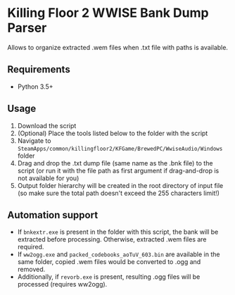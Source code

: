 # Killing Floor 2 WWISE Bank Dump Parser

Allows to organize extracted .wem files when .txt file with paths is available.

## Requirements
* Python 3.5+

## Usage
1. Download the script
2. (Optional) Place the tools listed below to the folder with the script
3. Navigate to `SteamApps/common/killingfloor2/KFGame/BrewedPC/WwiseAudio/Windows` folder
4. Drag and drop the .txt dump file (same name as the .bnk file) to the script (or run it with the file path as first argument if drag-and-drop is not available for you)
5. Output folder hierarchy will be created in the root directory of input file (so make sure the total path doesn't exceed the 255 characters limit!)

## Automation support
* If `bnkextr.exe` is present in the folder with this script, the bank will be extracted before processing. Otherwise, extracted .wem files are required.
* If `ww2ogg.exe` and `packed_codebooks_aoTuV_603.bin` are available in the same folder, copied .wem files would be converted to .ogg and removed.
* Additionally, if `revorb.exe` is present, resulting .ogg files will be processed (requires ww2ogg).